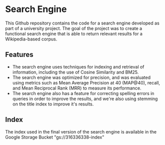 # Search Engine

This Github repository contains the code for a search engine developed as part of a university project. The goal of the project was to create a functional search engine that is able to return relevant results for a Wikipedia-based corpus.

## Features
- The search engine uses techniques for indexing and retrieval of information, including the use of Cosine Similarity and BM25. 
- The search engine was optimized for precision, and was evaluated using metrics such as Mean Average Precision at 40 (MAP@40), recall, and Mean Reciprocal Rank (MRR) to measure its performance.
- The search engine also has a feature for correcting spelling errors in queries in order to improve the results, and we're also using stemming on the title index to improve it's results.

## Index
The index used in the final version of the search engine is available in the Google Storage Bucket "gs://316336338-index"

